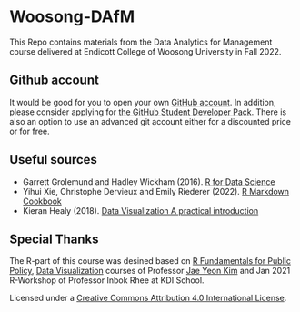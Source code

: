 # Woosong-DAfM

This Repo contains materials from the Data Analytics for Management course delivered at Endicott College of Woosong University in Fall 2022.

## Github account
It would be good for you to open your own [GitHub account](https://github.com/). In addition, please consider applying for [the GitHub Student Developer Pack](https://education.github.com/pack). There is also an option to use an advanced git account either for a discounted price or for free.


## Useful sources

- Garrett Grolemund and Hadley Wickham (2016). [R for Data Science](https://r4ds.had.co.nz/)
- Yihui Xie, Christophe Dervieux and Emily Riederer (2022). [R Markdown Cookbook](https://bookdown.org/yihui/rmarkdown-cookbook/)
- Kieran Healy (2018). [Data Visualization A practical introduction](https://socviz.co/)

## Special Thanks

The R-part of this course was desined based on [R Fundamentals for Public Policy](https://github.com/KDIS-DSPPM/r-fundamentals), [Data Visualization](https://github.com/KDIS-DSPPM/data-visualization) courses of Professor [Jae Yeon Kim](https://jaeyk.github.io/) and Jan 2021 R-Workshop of Professor Inbok Rhee at KDI School.   



Licensed under a [Creative Commons Attribution 4.0 International License](https://creativecommons.org/licenses/by/4.0/).
